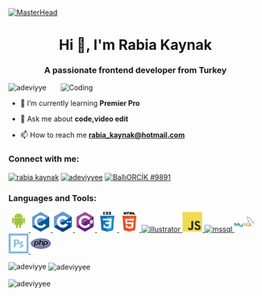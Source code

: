 
[![MasterHead](https://media2.giphy.com/media/ZkVIzvAEUA4ISI6WpO/giphy.gif?cid=ecf05e47tlbcx2ir3c8uvxr2ygutpyqvp9mtaxy53dxuumis&rid=giphy.gif&ct=g)](https://www.instagram.com/adeviyyee/)

<h1 align="center">Hi 👋, I'm Rabia Kaynak</h1>
<h3 align="center">A passionate frontend developer from Turkey</h3>
<img align="right" alt="Coding" width="400" src="https://media4.giphy.com/media/tFGBovr5CtfWt7MtqK/giphy.gif?cid=ecf05e47fufque1rmgqw14b4i842cakkf83z3z270q1u540i&rid=giphy.gif&ct=g">

<p align="left"> <img src="https://komarev.com/ghpvc/?username=adeviyye&label=Profile%20views&color=0e75b6&style=flat" alt="adeviyye" /> </p>

- 🌱 I’m currently learning **Premier Pro**

- 💬 Ask me about **code,video edit**

- 📫 How to reach me **rabia_kaynak@hotmail.com**

<h3 align="left">Connect with me:</h3>
<p align="left">
<a href="https://linkedin.com/in/rabia kaynak" target="blank"><img align="center" src="https://raw.githubusercontent.com/rahuldkjain/github-profile-readme-generator/master/src/images/icons/Social/linked-in-alt.svg" alt="rabia kaynak" height="30" width="40" /></a>
<a href="https://instagram.com/adeviyyee" target="blank"><img align="center" src="https://raw.githubusercontent.com/rahuldkjain/github-profile-readme-generator/master/src/images/icons/Social/instagram.svg" alt="adeviyyee" height="30" width="40" /></a>
<a href="https://discord.gg/BallıORCİK #9891" target="blank"><img align="center" src="https://raw.githubusercontent.com/rahuldkjain/github-profile-readme-generator/master/src/images/icons/Social/discord.svg" alt="BallıORCİK #9891" height="30" width="40" /></a>
</p>

<h3 align="left">Languages and Tools:</h3>
<p align="left"> <a href="https://developer.android.com" target="_blank" rel="noreferrer"> <img src="https://raw.githubusercontent.com/devicons/devicon/master/icons/android/android-original-wordmark.svg" alt="android" width="40" height="40"/> </a> <a href="https://www.cprogramming.com/" target="_blank" rel="noreferrer"> <img src="https://raw.githubusercontent.com/devicons/devicon/master/icons/c/c-original.svg" alt="c" width="40" height="40"/> </a> <a href="https://www.w3schools.com/cpp/" target="_blank" rel="noreferrer"> <img src="https://raw.githubusercontent.com/devicons/devicon/master/icons/cplusplus/cplusplus-original.svg" alt="cplusplus" width="40" height="40"/> </a> <a href="https://www.w3schools.com/cs/" target="_blank" rel="noreferrer"> <img src="https://raw.githubusercontent.com/devicons/devicon/master/icons/csharp/csharp-original.svg" alt="csharp" width="40" height="40"/> </a> <a href="https://www.w3schools.com/css/" target="_blank" rel="noreferrer"> <img src="https://raw.githubusercontent.com/devicons/devicon/master/icons/css3/css3-original-wordmark.svg" alt="css3" width="40" height="40"/> </a> <a href="https://www.w3.org/html/" target="_blank" rel="noreferrer"> <img src="https://raw.githubusercontent.com/devicons/devicon/master/icons/html5/html5-original-wordmark.svg" alt="html5" width="40" height="40"/> </a> <a href="https://www.adobe.com/in/products/illustrator.html" target="_blank" rel="noreferrer"> <img src="https://www.vectorlogo.zone/logos/adobe_illustrator/adobe_illustrator-icon.svg" alt="illustrator" width="40" height="40"/> </a> <a href="https://developer.mozilla.org/en-US/docs/Web/JavaScript" target="_blank" rel="noreferrer"> <img src="https://raw.githubusercontent.com/devicons/devicon/master/icons/javascript/javascript-original.svg" alt="javascript" width="40" height="40"/> </a> <a href="https://www.microsoft.com/en-us/sql-server" target="_blank" rel="noreferrer"> <img src="https://www.svgrepo.com/show/303229/microsoft-sql-server-logo.svg" alt="mssql" width="40" height="40"/> </a> <a href="https://www.mysql.com/" target="_blank" rel="noreferrer"> <img src="https://raw.githubusercontent.com/devicons/devicon/master/icons/mysql/mysql-original-wordmark.svg" alt="mysql" width="40" height="40"/> </a> <a href="https://www.photoshop.com/en" target="_blank" rel="noreferrer"> <img src="https://raw.githubusercontent.com/devicons/devicon/master/icons/photoshop/photoshop-line.svg" alt="photoshop" width="40" height="40"/> </a> <a href="https://www.php.net" target="_blank" rel="noreferrer"> <img src="https://raw.githubusercontent.com/devicons/devicon/master/icons/php/php-original.svg" alt="php" width="40" height="40"/> </a> </p>

<p><img align="left" src="https://github-readme-stats.vercel.app/api/top-langs?username=adeviyye&show_icons=true&locale=en&layout=compact" alt="adeviyye" /></p>

<p>&nbsp;<img align="center" src="https://github-readme-stats.vercel.app/api?username=adeviyye&show_icons=true&locale=en" alt="adeviyyee" /></p>

<p><img align="center" src="https://github-readme-streak-stats.herokuapp.com/?user=adeviyye&" alt="adeviyyee" /></p>
